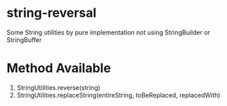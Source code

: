 # string-reversal
Some String utilities by pure implementation not using StringBuilder or StringBuffer
# Method Available
1) StringUtilities.reverse(string)<br />
2) StringUtilities.replaceString(entireString, toBeReplaced, replacedWith)